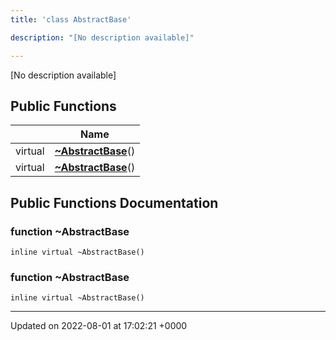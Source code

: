 ```yaml
---
title: 'class AbstractBase'

description: "[No description available]"

---
```









[No description available]

## Public Functions

|                | Name           |
| -------------- | -------------- |
| virtual | **[~AbstractBase](/documentation/code/classes/classabstractbase/#function-~abstractbase)**() |
| virtual | **[~AbstractBase](/documentation/code/classes/classabstractbase/#function-~abstractbase)**() |

## Public Functions Documentation

### function ~AbstractBase

```
inline virtual ~AbstractBase()
```


### function ~AbstractBase

```
inline virtual ~AbstractBase()
```


-------------------------------

Updated on 2022-08-01 at 17:02:21 +0000